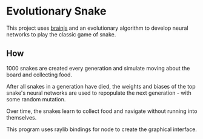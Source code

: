 # Evolutionary Snake

This project uses [brainjs](https://brain.js.org/#/) and an evolutionary algorithm to develop neural networks to play the classic game of snake.

## How

1000 snakes are created every generation and simulate moving about the board and collecting food.

After all snakes in a generation have died, the weights and biases of the top snake's neural networks are used to repopulate the next generation - with some random mutation.

Over time, the snakes learn to collect food and navigate without running into themselves.

This program uses raylib bindings for node to create the graphical interface.
